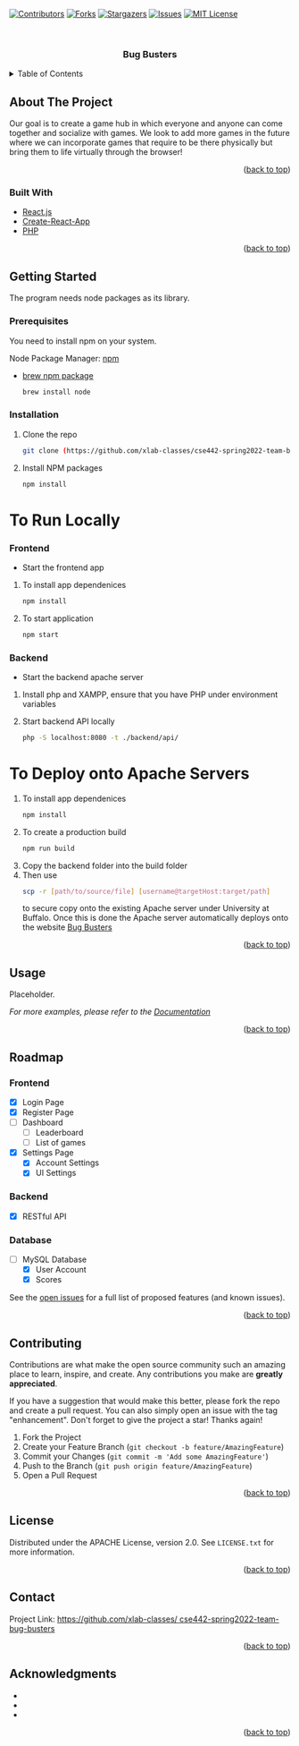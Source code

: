 <div id="top"></div>
<!--
*** TEMPLATE SOURCE - https://github.com/othneildrew/Best-README-Template
*** ALL CREDIT GOES TO - https://github.com/othneildrew
-->



<!-- PROJECT SHIELDS -->
<!--
*** I'm using markdown "reference style" links for readability.
*** Reference links are enclosed in brackets [ ] instead of parentheses ( ).
*** See the bottom of this document for the declaration of the reference variables
*** for contributors-url, forks-url, etc. This is an optional, concise syntax you may use.
*** https://www.markdownguide.org/basic-syntax/#reference-style-links
-->
[![Contributors][contributors-shield]][contributors-url]
[![Forks][forks-shield]][forks-url]
[![Stargazers][stars-shield]][stars-url]
[![Issues][issues-shield]][issues-url]
[![MIT License][license-shield]][license-url]

[//]: # ([![LinkedIn][linkedin-shield]][linkedin-url])



<!-- PROJECT LOGO -->
<br />
<div align="center">
<h3 align="center">Bug Busters</h3>
</div>



<!-- TABLE OF CONTENTS -->
<details>
  <summary>Table of Contents</summary>
  <ol>
    <li>
      <a href="#about-the-project">About The Project</a>
      <ul>
        <li><a href="#built-with">Built With</a></li>
      </ul>
    </li>
    <li>
      <a href="#getting-started">Getting Started</a>
      <ul>
        <li><a href="#prerequisites">Prerequisites</a></li>
        <li><a href="#installation">Installation</a></li>
      </ul>
    </li>
    <li><a href="#usage">Usage</a></li>
    <li><a href="#roadmap">Roadmap</a></li>
    <li><a href="#contributing">Contributing</a></li>
    <li><a href="#license">License</a></li>
    <li><a href="#contact">Contact</a></li>
    <li><a href="#acknowledgments">Acknowledgments</a></li>
  </ol>
</details>



<!-- ABOUT THE PROJECT -->
## About The Project
Our goal is to create a game hub in which everyone and anyone can come together and socialize with games. We look to add more games in the future where we can incorporate games that require to be there physically but bring them to life virtually through the browser!
<p align="right">(<a href="#top">back to top</a>)</p>



### Built With

* [React.js](https://reactjs.org/)
* [Create-React-App](https://create-react-app.dev/docs/getting-started/)
* [PHP](https://www.php.net/manual/en/getting-started.php)

<p align="right">(<a href="#top">back to top</a>)</p>



<!-- GETTING STARTED -->
## Getting Started

The program needs node packages as its library. 

### Prerequisites

You need to install npm on your system.

Node Package Manager: [npm](https://docs.npmjs.com/downloading-and-installing-node-js-and-npm/)
  
* [brew npm package](https://formulae.brew.sh/formula/node/)
  ```sh
  brew install node
  ```

### Installation

1. Clone the repo
   ```sh
   git clone (https://github.com/xlab-classes/cse442-spring2022-team-bug-busters)
   ```
2. Install NPM packages
   ```sh
   npm install
   ```
# To Run Locally
### Frontend

* Start the frontend app

1. To install app dependenices
   ```sh
   npm install
   ```
2. To start application
   ```sh
   npm start
   ```
### Backend

* Start the backend apache server

1. Install php and XAMPP, ensure that you have PHP under environment variables

2. Start backend API locally
   ```sh
   php -S localhost:8080 -t ./backend/api/
   ```
   
# To Deploy onto Apache Servers

1. To install app dependenices
   ```sh
   npm install
   ```
2. To create a production build
   ```sh
   npm run build
   ```
3. Copy the backend folder into the build folder
4. Then use 
   ```sh
   scp -r [path/to/source/file] [username@targetHost:target/path]
   ```
   to secure copy onto the existing Apache server under University at Buffalo. Once this is done the Apache server automatically deploys onto the website [Bug Busters](https://www-student.cse.buffalo.edu/CSE442-542/2022-Spring/cse-442h/) 
   
<p align="right">(<a href="#top">back to top</a>)</p>


<!-- USAGE EXAMPLES -->
## Usage

Placeholder.

_For more examples, please refer to the [Documentation](https://example.com)_

<p align="right">(<a href="#top">back to top</a>)</p>



<!-- ROADMAP -->
## Roadmap

### Frontend

- [x] Login Page
- [x] Register Page
- [ ] Dashboard
  - [ ] Leaderboard
  - [ ] List of games
- [x] Settings Page
  - [x] Account Settings
  - [x] UI Settings

### Backend

- [x] RESTful API

### Database

- [ ] MySQL Database 
  - [x] User Account
  - [x] Scores

See the [open issues]((https://github.com/xlab-classes/cse442-spring2022-team-bug-busters/issues)) for a full list of proposed features (and known issues).

<p align="right">(<a href="#top">back to top</a>)</p>



<!-- CONTRIBUTING -->
## Contributing

Contributions are what make the open source community such an amazing place to learn, inspire, and create. Any contributions you make are **greatly appreciated**.

If you have a suggestion that would make this better, please fork the repo and create a pull request. You can also simply open an issue with the tag "enhancement".
Don't forget to give the project a star! Thanks again!

1. Fork the Project
2. Create your Feature Branch (`git checkout -b feature/AmazingFeature`)
3. Commit your Changes (`git commit -m 'Add some AmazingFeature'`)
4. Push to the Branch (`git push origin feature/AmazingFeature`)
5. Open a Pull Request

<p align="right">(<a href="#top">back to top</a>)</p>



<!-- LICENSE -->
## License

Distributed under the APACHE License, version 2.0. See `LICENSE.txt` for more information.

<p align="right">(<a href="#top">back to top</a>)</p>



<!-- CONTACT -->
## Contact

Project Link: [https://github.com/xlab-classes/
cse442-spring2022-team-bug-busters](https://github.com/xlab-classes/cse442-spring2022-team-bug-busters)

<p align="right">(<a href="#top">back to top</a>)</p>



<!-- ACKNOWLEDGMENTS -->
## Acknowledgments

* []()
* []()
* []()

<p align="right">(<a href="#top">back to top</a>)</p>



<!-- MARKDOWN LINKS & IMAGES -->
<!-- https://www.markdownguide.org/basic-syntax/#reference-style-links -->
<!-- Shield will be updated once the repo changed to public -->
[contributors-shield]: https://img.shields.io/github/contributors/xlab-classes/cse442-spring2022-team-bug-busters.svg?style=for-the-badge
[contributors-url]: https://github.com/xlab-classes/cse442-spring2022-team-bug-busters/graphs/contributors
[forks-shield]: https://img.shields.io/github/forks/xlab-classes/cse442-spring2022-team-bug-busters.svg?style=for-the-badge
[forks-url]: https://github.com/xlab-classes/cse442-spring2022-team-bug-busters/network/membersls


[stars-shield]: https://img.shields.io/github/stars/xlab-classes/cse442-spring2022-team-bug-busters.svg?style=for-the-badge
[stars-url]: https://github.com/xlab-classes/cse442-spring2022-team-bug-busters/stargazers
[issues-shield]: https://img.shields.io/github/issues/xlab-classes/cse442-spring2022-team-bug-busters.svg?style=for-the-badge
[issues-url]: https://github.com/xlab-classes/cse442-spring2022-team-bug-busters/issues
[license-shield]: https://img.shields.io/github/license/xlab-classes/cse442-spring2022-team-bug-busters.svg?style=for-the-badge
[license-url]: https://github.com/xlab-classes/cse442-spring2022-team-bug-busters/blob/master/LICENSE.txt
[linkedin-shield]: https://img.shields.io/badge/-LinkedIn-black.svg?style=for-the-badge&logo=linkedin&colorB=555
[linkedin-url]: https://linkedin.com/in/linkedin_username
[product-screenshot]: images/logo.png
